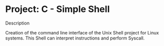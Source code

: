 # Project: C - Simple Shell

Description

Creation of the command line interface of the Unix Shell project for Linux systems. This Shell can interpret instructions and perform Syscall.
